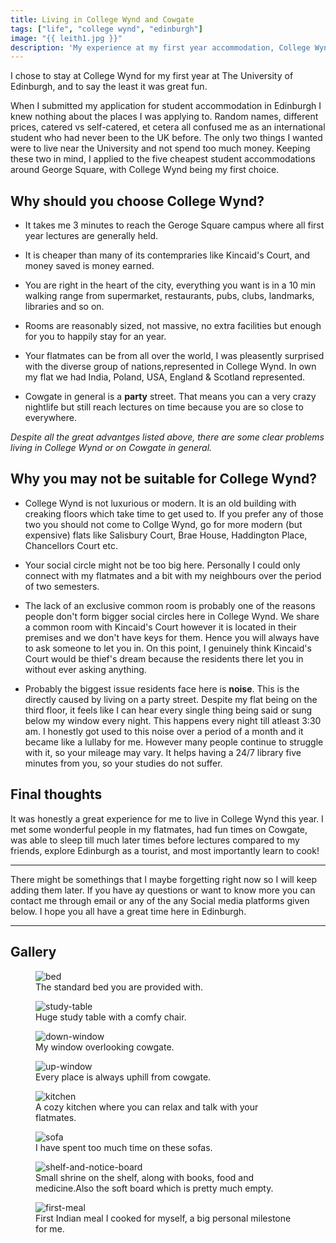 ```yaml
---
title: Living in College Wynd and Cowgate
tags: ["life", "college wynd", "edinburgh"]
image: "{{ leith1.jpg }}"
description: 'My experience at my first year accommodation, College Wynd'
---
```

<p class='lead'> I chose to stay at College Wynd for my first year at The University of Edinburgh, and to say the least it was great fun.</p>

When I submitted my application for student accommodation in Edinburgh I knew nothing about the places I was applying to. Random names, different prices, catered vs self-catered, et cetera all confused me as an international student who had never been to the UK before. The only two things I wanted were to live near the University and not spend too much money. Keeping these two in mind, I applied to the five cheapest student accommodations around George Square, with College Wynd being my first choice.

## Why should you choose College Wynd?

- It takes me 3 minutes to reach the Geroge Square campus where all first year lectures are generally held.

- It is cheaper than many of its contempraries like Kincaid's Court, and money saved is money earned.

- You are right in the heart of the city, everything you want is in a 10 min walking range from supermarket, restaurants, pubs, clubs, landmarks, libraries and so on.

- Rooms are reasonably sized, not massive, no extra facilities but enough for you to happily stay for an year.

- Your flatmates can be from all over the world, I was pleasently surprised with the diverse group of nations,represented in College Wynd. In own my flat we had India, Poland, USA, England & Scotland represented.

- Cowgate in general is a **party** street. That means you can a very crazy nightlife but still reach lectures on time because you are so close to everywhere.

*Despite all the great advantges listed above, there are some clear problems living in College Wynd or on Cowgate in general.*

## Why you may not be suitable for College Wynd?

- College Wynd is not luxurious or modern. It is an old building with creaking floors which take time to get used to. If you prefer any of those two you should not come to Collge Wynd, go for more modern (but expensive) flats like Salisbury Court, Brae House, Haddington Place, Chancellors Court etc.

- Your social circle might not be too big here. Personally I could only connect with my flatmates and a bit with my neighbours over the period of two semesters.

- The lack of an exclusive common room is probably one of the reasons people don't form bigger social circles here in College Wynd. We share a common room with Kincaid's Court however it is located in their premises and we don't have keys for them. Hence you will always have to ask someone to let you in. On this point, I genuinely think Kincaid's Court would be thief's dream because the residents there let you in without ever asking anything.

- Probably the biggest issue residents face here is **noise**. This is the directly caused by living on a party street. Despite my flat being on the third floor, it feels like I can hear every single thing being said or sung below my window every night. This happens every night till atleast 3:30 am. I honestly got used to this noise over a period of a month and it became like a lullaby for me. However many people continue to struggle with it, so your mileage may vary. It helps having a 24/7 library five minutes from you, so your studies do not suffer.

## Final thoughts

It was honestly a great experience for me to live in College Wynd this year. I met some wonderful people in my flatmates, had fun times on Cowgate, was able to sleep till much later times before lectures compared to my friends, explore Edinburgh as a tourist, and most importantly learn to cook!

***
There might be somethings that I maybe forgetting right now so I will keep adding them later. If you have ay questions or want to know more you can contact me through email or any of the any Social media platforms given below. I hope you all have a great time here in Edinburgh.
***

## Gallery

<div class="extend"><figure>
    <img src="{{ 'bed.jpg' | media(page) }}" alt="bed" />
    <figcaption>
        The standard bed you are provided with.
    </figcaption>
</figure></div>

<div class="extend"><figure>
    <img src="{{ 'bed-study-table.jpg' | media(page) }}" alt="study-table" />
    <figcaption>
        Huge study table with a comfy chair.
    </figcaption>
</figure></div>

<div class="extend"><figure>
    <img src="{{ 'view-window.jpg' | media(page) }}" alt="down-window" />
    <figcaption>
        My window overlooking cowgate.
    </figcaption>
</figure></div>

<div class="extend"><figure>
    <img src="{{ 'view-window-up.jpg' | media(page) }}" alt="up-window" />
    <figcaption>
        Every place is always uphill from cowgate.
    </figcaption>
</figure></div>

<div class="extend"><figure>
    <img src="{{ 'kitchen.jpg' | media(page) }}" alt="kitchen" />
    <figcaption>
        A cozy kitchen where you can relax and talk with your flatmates.
    </figcaption>
</figure></div>

<div class="extend"><figure>
    <img src="{{ 'kitchen-sofa.jpg' | media(page) }}" alt="sofa" />
    <figcaption>
        I have spent too much time on these sofas.
    </figcaption>
</figure></div>

<div class="extend"><figure>
    <img src="{{ 'shelf-notice-board.jpg' | media(page) }}" alt="shelf-and-notice-board" />
    <figcaption>
        Small shrine on the shelf, along with books, food and medicine.Also the soft board which is pretty much empty.
    </figcaption>
</figure></div>

<div class="extend"><figure>
    <img src="{{ 'first-meal.jpg' | media(page) }}" alt="first-meal" />
    <figcaption>
        First Indian meal I cooked for myself, a big personal milestone for me.
    </figcaption>
</figure></div>

